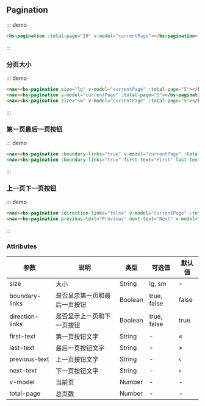 ## Pagination

::: demo
``` html
<bs-pagination :total-page="20" v-model="currentPage"></bs-pagination>
```
:::

### 分页大小
::: demo
``` html
<nav><bs-pagination size="lg" v-model="currentPage" :total-page="5"></bs-pagination></nav>
<nav><bs-pagination v-model="currentPage" :total-page="5"></bs-pagination></nav>
<nav><bs-pagination size="sm" v-model="currentPage" :total-page="5"></bs-pagination></nav>
```
:::

### 第一页最后一页按钮
::: demo
``` html
<nav><bs-pagination :boundary-links="true" v-model="currentPage" :total-page="5"></bs-pagination></nav>
<nav><bs-pagination :boundary-links="true" first-text="First" last-text="Last" v-model="currentPage" :total-page="5"></bs-pagination></nav>
```
:::

### 上一页下一页按钮
::: demo
``` html
<nav><bs-pagination :direction-links="false" v-model="currentPage" :total-page="5"></bs-pagination></nav>
<nav><bs-pagination previous-text="Previous" next-text="Next" v-model="currentPage" :total-page="5"></bs-pagination></nav>
```
:::

### Attributes
| 参数      | 说明          | 类型      | 可选值                           | 默认值  |
|---------- |-------------- |---------- |--------------------------------  |-------- |
| size | 大小 | String | lg, sm | - |
| boundary-links | 是否显示第一页和最后一页按钮 | Boolean | true, false | false |
| direction-links | 是否显示上一页和下一页按钮 | Boolean | true, false | true |
| first-text | 第一页按钮文字 | String | - | « |
| last-text | 最后一页按钮文字 | String | - | » |
| previous-text | 上一页按钮文字 | String | - | ‹ |
| next-text | 下一页按钮文字 | String | - | › |
| v-model | 当前页 | Number | - | - |
| total-page | 总页数 | Number | - | - |

<script>
  export default {
    data () {
      return {
        currentPage: 1
      }
    }
  }
</script>

